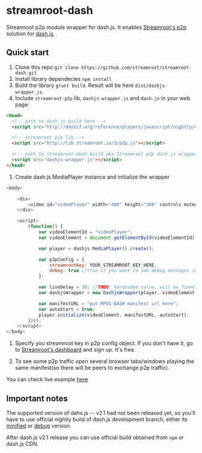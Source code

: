 # streamroot-dash

Streamroot p2p module wrapper for dash.js. It enables [Streamroot's p2p](http://streamroot.io) solution for [dash.js](https://github.com/Dash-Industry-Forum/dash.js).

## Quick start

1. Clone this repo `git clone https://github.com/streamroot/streamroot-dash.git`
1. Install library dependecies `npm install`
1. Build the library `grunt build`. Result will be here `dist/dashjs-wrapper.js`.
1. Include `streamroot-p2p` lib, `dashjs-wrapper.js` and `dash.js` in your web page:

  ```html
  <head>
    <!-- path to dash.js build here -->
    <script src="http://dashif.org/reference/players/javascript/nightly/dash.js/dist/dash.all.debug.js"></script>

    <!-- Streamroot p2p lib -->
    <script src="http://lib.streamroot.io/3/p2p.js"></script>

    <!-- path to streamroot-dash build aka Streamroot p2p dash.js wrapper -->
    <script src="dashjs-wrapper.js"></script>
  </head>
  ```
1. Create dash.js MediaPlayer instance and initialize the wrapper

  ```javascript
  <body>

      <div>
          <video id="videoPlayer" width="480" height="360" controls muted></video>
      </div>

      <script>
          (function() {
              var videoElementId = "videoPlayer";
              var videoElement = document.getElementById(videoElementId);

              var player = dashjs.MediaPlayer().create();

              var p2pConfig = {
                  streamrootKey: YOUR_STREAMROOT_KEY_HERE,
                  debug: true //true if you want to see debug messages in browser console, false otherwise
              };

              var liveDelay = 30; //TODO: hardcoded value, will be fixed in future relases
              var dashjsWrapper = new DashjsWrapper(player, videoElement, p2pConfig, liveDelay);

              var manifestURL = "put MPEG-DASH manifest url here";
              var autoStart = true;
              player.initialize(videoElement, manifestURL, autoStart);
          })();
      </script>
  </body>
  ```

1. Specify you streamroot key in p2p config object. If you don't have it, go to [Streamroot's dashboard](http://dashboard.streamroot.io/) and sign up. It's free.

1. To see some p2p traffic open several browser tabs/windows playing the same manifest(so there will be peers to exchange p2p traffic).

You can check live example [here](http://streamroot.github.io/streamroot-dash/demo/demo.html)

## Important notes

The supported version of dahs.js -- v2.1 had not been released yet, so you'll have to use official nightly build of dash.js development branch, either its [minified](http://dashif.org/reference/players/javascript/nightly/dash.js/dist/dash.all.min.js) or [debug](http://dashif.org/reference/players/javascript/nightly/dash.js/dist/dash.all.debug.js) version.

After dash.js v2.1 release you can use official build obtained from `npm` or dash.js CDN.
